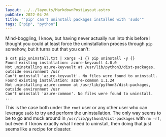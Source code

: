 ```yaml
---
layout: ../../layouts/MarkdownPostLayout.astro
pubDate: 2022-04-26
title: "'pip' can't uninstall packages installed with 'sudo'"
tags: ["pip", "python"]
---
```

Mind-boggling, I know, but having never actually run into this before I thought you could at least force the uninstallation process through `pip` somehow, but it turns out that you can't:

```console
$ cat pip_uninstall.txt | xargs -I {} pip uninstall -y {}
Found existing installation: azure-keyvault 4.0.0
Not uninstalling azure-keyvault at /usr/lib/python3/dist-packages, outside environment /usr
Can't uninstall 'azure-keyvault'. No files were found to uninstall.
Found existing installation: azure-common 1.1.24
Not uninstalling azure-common at /usr/lib/python3/dist-packages, outside environment /usr
Can't uninstall 'azure-common'. No files were found to uninstall.
...
```

This is the case both under the `root` user or any other user who can leverage `sudo` to try and perform the uninstallation. The only way seems to be to go and muck around in `/usr/lib/python3/dist-packages` with `rm -rf`, but even if I know exactly what I need to uninstall, then doing that just seems like a recipe for disaster.
